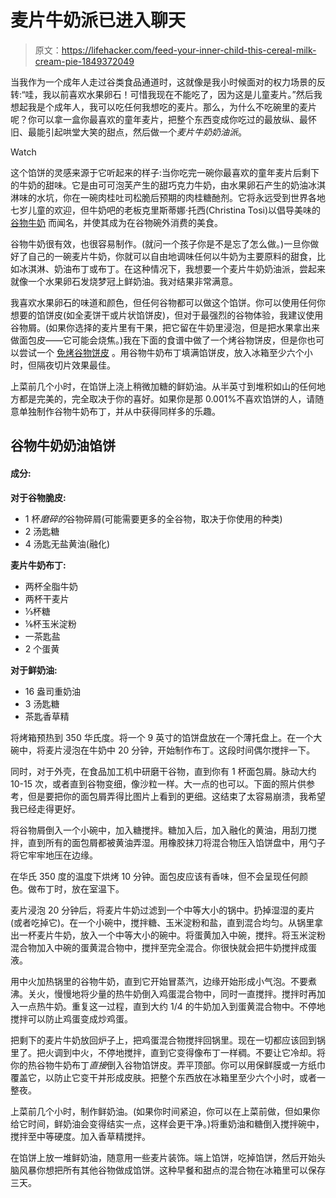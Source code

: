 # 麦片牛奶派已进入聊天

> 原文：<https://lifehacker.com/feed-your-inner-child-this-cereal-milk-cream-pie-1849372049>

当我作为一个成年人走过谷类食品通道时，这就像是我小时候面对的权力场景的反转:“哇，我以前喜欢水果卵石！可惜我现在不能吃了，因为这是儿童麦片。”然后我想起我是个成年人，我可以吃任何我想吃的麦片。那么，为什么不吃碗里的麦片呢？你可以拿一盒你最喜欢的童年麦片，把整个东西变成你吃过的最放纵、最怀旧、最能引起哄堂大笑的甜点，然后做一个*麦片牛奶奶油派*。

Watch

这个馅饼的灵感来源于它听起来的样子:当你吃完一碗你最喜欢的童年麦片后剩下的牛奶的甜味。它是由可可泡芙产生的甜巧克力牛奶，由水果卵石产生的奶油冰淇淋味的水坑，你在一碗肉桂吐司松脆后预期的肉桂糖酏剂。它将永远受到世界各地七岁儿童的欢迎，但牛奶吧的老板克里斯蒂娜·托西(Christina Tosi)以倡导美味的 [谷物牛奶](https://milkbarstore.com/blogs/recipes/cereal-milk) 而闻名，并使其成为在谷物碗外消费的美食。

谷物牛奶很有效，也很容易制作。(就问一个孩子你是不是忘了怎么做。)一旦你做好了自己的一碗麦片牛奶，你就可以自由地调味任何以牛奶为主要原料的甜食，比如冰淇淋、奶油布丁或布丁。在这种情况下，我想要一个麦片牛奶奶油派，尝起来就像一个水果卵石发烧梦冠上鲜奶油。我对结果非常满意。

我喜欢水果卵石的味道和颜色，但任何谷物都可以做这个馅饼。你可以使用任何你想要的馅饼皮(如全麦饼干或片状馅饼皮)，但对于最强烈的谷物体验，我建议使用谷物屑。(如果你选择的麦片里有干果，把它留在牛奶里浸泡，但是把水果拿出来做面包皮——它可能会烧焦。)我在下面的食谱中做了一个烤谷物饼皮，但是你也可以尝试一个 [免烤谷物饼皮](https://lifehacker.com/make-a-delicious-no-bake-pie-crust-out-of-golden-graham-1785758385) 。用谷物牛奶布丁填满馅饼皮，放入冰箱至少六个小时，但隔夜切片效果最佳。

上菜前几个小时，在馅饼上浇上稍微加糖的鲜奶油。从半英寸到堆积如山的任何地方都是完美的，完全取决于你的喜好。如果你是那 0.001%不喜欢馅饼的人，请随意单独制作谷物牛奶布丁，并从中获得同样多的乐趣。

## 谷物牛奶奶油馅饼

#### 成分:

**对于谷物脆皮:**

*   1 杯*磨碎的*谷物碎屑(可能需要更多的全谷物，取决于你使用的种类)
*   2 汤匙糖
*   4 汤匙无盐黄油(融化)

**麦片牛奶布丁:**

*   两杯全脂牛奶
*   两杯干麦片
*   ⅓杯糖
*   ⅙杯玉米淀粉
*   一茶匙盐
*   2 个蛋黄

**对于鲜奶油:**

*   16 盎司重奶油
*   3 汤匙糖
*   茶匙香草精

将烤箱预热到 350 华氏度。将一个 9 英寸的馅饼盘放在一个薄托盘上。在一个大碗中，将麦片浸泡在牛奶中 20 分钟，开始制作布丁。这段时间偶尔搅拌一下。

同时，对于外壳，在食品加工机中研磨干谷物，直到你有 1 杯面包屑。脉动大约 10-15 次，或者直到谷物变细，像沙粒一样。大一点的也可以。下面的照片供参考，但是要把你的面包屑弄得比图片上看到的更细。这结束了太容易崩溃，我希望我已经走得更好。

将谷物屑倒入一个小碗中，加入糖搅拌。糖加入后，加入融化的黄油，用刮刀搅拌，直到所有的面包屑都被黄油弄湿。用橡胶抹刀将混合物压入馅饼盘中，用勺子将它牢牢地压在边缘。

在华氏 350 度的温度下烘烤 10 分钟。面包皮应该有香味，但不会呈现任何颜色。做布丁时，放在室温下。

麦片浸泡 20 分钟后，将麦片牛奶过滤到一个中等大小的锅中。扔掉湿湿的麦片(或者吃掉它)。在一个小碗中，搅拌糖、玉米淀粉和盐，直到混合均匀。从锅里拿出一杯麦片牛奶，放入一个中等大小的碗中。将蛋黄加入中碗，搅拌。将玉米淀粉混合物加入中碗的蛋黄混合物中，搅拌至完全混合。你很快就会把牛奶搅拌成蛋液。

用中火加热锅里的谷物牛奶，直到它开始冒蒸汽，边缘开始形成小气泡。不要煮沸。关火，慢慢地将少量的热牛奶倒入鸡蛋混合物中，同时一直搅拌。搅拌时再加入一点热牛奶。重复这一过程，直到大约 1/4 的牛奶加入到蛋黄混合物中。不停地搅拌可以防止鸡蛋变成炒鸡蛋。

把剩下的麦片牛奶放回炉子上，把鸡蛋混合物搅拌回锅里。现在一切都应该回到锅里了。把火调到中火，不停地搅拌，直到它变得像布丁一样稠。不要让它冷却。将你的热谷物牛奶布丁*直接*倒入谷物馅饼皮。弄平顶部。你可以用保鲜膜或一方纸巾覆盖它，以防止它变干并形成皮肤。把整个东西放在冰箱里至少六个小时，或者一整夜。

上菜前几个小时，制作鲜奶油。(如果你时间紧迫，你可以在上菜前做，但如果你给它时间，鲜奶油会变得结实一点，这样会更干净。)将重奶油和糖倒入搅拌碗中，搅拌至中等硬度。加入香草精搅拌。

在馅饼上放一堆鲜奶油，随意用一些麦片装饰。端上馅饼，吃掉馅饼，然后开始头脑风暴你想把所有其他谷物做成馅饼。这种早餐和甜点的混合物在冰箱里可以保存三天。